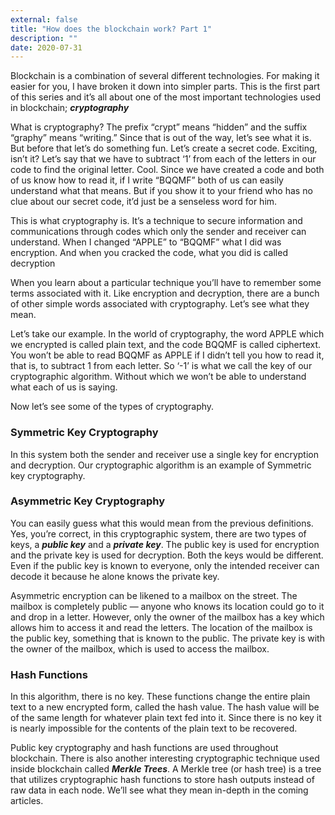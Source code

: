 ```yaml
---
external: false
title: "How does the blockchain work? Part 1"
description: ""
date: 2020-07-31
---
```


Blockchain is a combination of several different technologies. For making it easier for you, I have broken it down into simpler parts. This is the first part of this series and it’s all about one of the most important technologies used in blockchain; ***cryptography***

What is cryptography?
The prefix “crypt” means “hidden” and the suffix “graphy” means “writing.” Since that is out of the way, let’s see what it is. But before that let’s do something fun. Let’s create a secret code. Exciting, isn’t it? Let’s say that we have to subtract ‘1’ from each of the letters in our code to find the original letter. Cool. Since we have created a code and both of us know how to read it, if I write “BQQMF” both of us can easily understand what that means. But if you show it to your friend who has no clue about our secret code, it’d just be a senseless word for him.

This is what cryptography is. It’s a technique to secure information and communications through codes which only the sender and receiver can understand. When I changed “APPLE” to “BQQMF” what I did was encryption. And when you cracked the code, what you did is called decryption

When you learn about a particular technique you’ll have to remember some terms associated with it. Like encryption and decryption, there are a bunch of other simple words associated with cryptography. Let’s see what they mean.

Let’s take our example. In the world of cryptography, the word APPLE which we encrypted is called plain text, and the code BQQMF is called ciphertext. You won’t be able to read BQQMF as APPLE if I didn’t tell you how to read it, that is, to subtract 1 from each letter. So ‘-1’ is what we call the key of our cryptographic algorithm. Without which we won’t be able to understand what each of us is saying.

Now let’s see some of the types of cryptography.

### Symmetric Key Cryptography
In this system both the sender and receiver use a single key for encryption and decryption. Our cryptographic algorithm is an example of Symmetric key cryptography.

### Asymmetric Key Cryptography
You can easily guess what this would mean from the previous definitions. Yes, you’re correct, in this cryptographic system, there are two types of keys, a ***public key*** and a ***private key***. The public key is used for encryption and the private key is used for decryption. Both the keys would be different. Even if the public key is known to everyone, only the intended receiver can decode it because he alone knows the private key.

Asymmetric encryption can be likened to a mailbox on the street. The mailbox is completely public — anyone who knows its location could go to it and drop in a letter. However, only the owner of the mailbox has a key which allows him to access it and read the letters. The location of the mailbox is the public key, something that is known to the public. The private key is with the owner of the mailbox, which is used to access the mailbox.

### Hash Functions
In this algorithm, there is no key. These functions change the entire plain text to a new encrypted form, called the hash value. The hash value will be of the same length for whatever plain text fed into it. Since there is no key it is nearly impossible for the contents of the plain text to be recovered.

Public key cryptography and hash functions are used throughout blockchain. There is also another interesting cryptographic technique used inside blockchain called ***Merkle Trees***. A Merkle tree (or hash tree) is a tree that utilizes cryptographic hash functions to store hash outputs instead of raw data in each node. We’ll see what they mean in-depth in the coming articles.